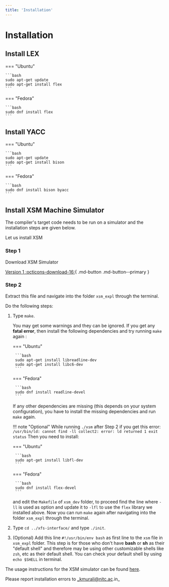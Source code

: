 ```yaml
---
title: 'Installation'
---
```


# Installation

## Install LEX

=== "Ubuntu"

    ```bash
    sudo apt-get update
    sudo apt-get install flex
    ```

=== "Fedora"

    ```bash
    sudo dnf install flex
    ```

## Install YACC

=== "Ubuntu"

    ```bash
    sudo apt-get update
    sudo apt-get install bison
    ```

=== "Fedora"

    ```bash
    sudo dnf install bison byacc
    ```

## Install XSM Machine Simulator

The compiler's target code needs to be run on a simulator and the installation steps are given below.

Let us install XSM

### Step 1

Download XSM Simulator

[Version 1 :octicons-download-16:](files/xsm_expl.tar.gz){ .md-button .md-button--primary }

### Step 2

Extract this file and navigate into the folder `xsm_expl` through the terminal.

Do the following steps:

1. Type `make`.

    You may get some warnings and they can be ignored. If you get any **fatal error**, then install the following dependencies and try running `make` again :
    
    === "Ubuntu"

        ```bash
        sudo apt-get install libreadline-dev
        sudo apt-get install libc6-dev
        ```
    
    === "Fedora"

        ```bash
        sudo dnf install readline-devel
        ```

    If any other dependencies are missing (this depends on your system configuration), you have to install the missing dependencies and run `make` again.

    !!! note "Optional"
        While running `./xsm` after Step 2 if you get this error:
        ```
        /usr/bin/ld: cannot find -ll collect2: error: ld returned 1 exit status
        ```
        Then you need to install:
        
    === "Ubuntu"
        
        ```bash
        sudo apt-get install libfl-dev
        ```
        
    === "Fedora"
        
        ```bash
        sudo dnf install flex-devel
        ```
        
    and edit the `Makefile` of `xsm_dev` folder, to proceed find the line where `-ll` is used as option
    and update it to ``-lfl`` to use the `flex` library we installed above.
    Now you can run `make` again after navigating into the folder `xsm_expl` through the terminal.

2. Type `cd ../xfs-interface/` and type `./init`.
3. (Optional) Add this line `#!/usr/bin/env bash` as first line to the `xsm` file in `xsm_expl` folder.
    This step is for those who don't have **bash** or **sh** as their "default shell" and therefore may be using other customizable shells like `zsh`, etc as their default shell.
    You can check your default shell by using `echo $SHELL` in terminal.

The usage instructions for the XSM simulator can be found [here](xsmusagespec.md).

Please report installation errors to _kmurali@nitc.ac.in_
